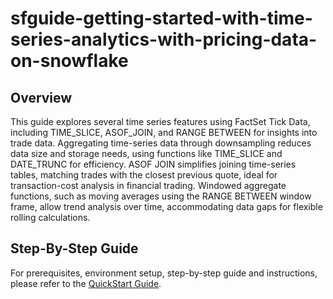 # sfguide-getting-started-with-time-series-analytics-with-pricing-data-on-snowflake
## Overview

This guide explores several time series features using FactSet Tick Data, including TIME_SLICE, ASOF_JOIN, and RANGE BETWEEN for insights into trade data. Aggregating time-series data through downsampling reduces data size and storage needs, using functions like TIME_SLICE and DATE_TRUNC for efficiency. ASOF JOIN simplifies joining time-series tables, matching trades with the closest previous quote, ideal for transaction-cost analysis in financial trading. Windowed aggregate functions, such as moving averages using the RANGE BETWEEN window frame, allow trend analysis over time, accommodating data gaps for flexible rolling calculations.

## Step-By-Step Guide

For prerequisites, environment setup, step-by-step guide and instructions, please refer to the [QuickStart Guide](https://quickstarts.snowflake.com/guide/getting-started-with-time-series-analytics-with-pricing-data-on-snowflake).
